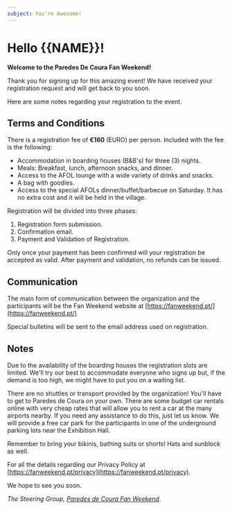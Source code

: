 ```yaml
---
subject: You're Awesome!
---
```


# Hello {{NAME}}!

**Welcome to the Paredes De Coura Fan Weekend!**

Thank you for signing up for this amazing event! We have received your registration request and will get back to you soon.

Here are some notes regarding your registration to the event.

## Terms and Conditions

There is a registration fee of **€160** (EURO) per person. Included with the fee is the following:

- Accommodation in boarding houses (B&B's) for three (3) nights.
- Meals: Breakfast, lunch, afternoon snacks, and dinner.
- Access to the AFOL lounge with a wide variety of drinks and snacks.
- A bag with goodies.
- Access to the special AFOLs dinner/buffet/barbecue on Saturday. It has no extra cost and it will be held in the village.

Registration will be divided into three phases:

1. Registration form submission.
2. Confirmation email.
3. Payment and Validation of Registration.

Only once your payment has been confirmed will your registration be accepted as valid. After payment and validation, no refunds can be issued.

## Communication

The main form of communication between the organization and the participants will be the Fan Weekend website at [https://fanweekend.pt/](https://fanweekend.pt/)

Special bulletins will be sent to the email address used on registration.

## Notes

Due to the availability of the boarding houses the registration slots are limited. We'll try our best to accommodate everyone who signs up but, if the demand is too high, we might have to put you on a waiting list.

There are no shuttles or transport provided by the organization! You'll have to get to Paredes de Coura on your own. There are some budget car rentals online with very cheap rates that will allow you to rent a car at the many airports nearby. If you need any assistance to do this, just let us know. We will provide a free car park for the participants in one of the underground parking lots near the Exhibition Hall.

Remember to bring your bikinis, bathing suits or shorts! Hats and sunblock as well.

For all the details regarding our Privacy Policy at [https://fanweekend.pt/privacy](https://fanweekend.pt/privacy).

We hope to see you soon.

_The Steering Group, [Paredes de Coura Fan Weekend](https://fanweekend.pt/)_.
